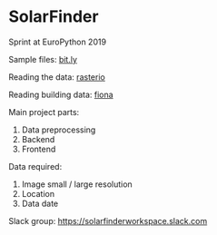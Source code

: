 # SolarFinder
Sprint at EuroPython 2019

Sample files:
[bit.ly](bit.ly/2GaYY0b)

Reading the data:
[rasterio](https://rasterio.readthedocs.io/en/stable/)

Reading building data:
[fiona](https://github.com/Toblerity/Fiona)

Main project parts:
1. Data preprocessing  
2. Backend  
3. Frontend  

Data required:  
1. Image small / large resolution  
2. Location  
3. Data date  

Slack group:
https://solarfinderworkspace.slack.com  
